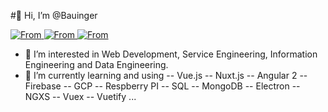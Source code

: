 #👋 Hi, I’m @Bauinger
<p>
  <a href="https://de.wikipedia.org/wiki/%C3%96sterreich" target="_blank">
    <img alt="From" src="https://img.shields.io/badge/FROM-Austria-red" />
  </a>
  <a href="https://www.jku.at/studium/studienarten/bachelordiplom/ba-wirtschaftsinformatik/" target="_blank">
    <img alt="From" src="https://img.shields.io/badge/STUDENT-Information%20Engineering-informational" />
  </a>
  <a href="https://www.ff-pantaleon.at" target="_blank">
    <img alt="From" src="https://img.shields.io/badge/Hobby%20-Firefighter-critical" />
  </a>
</p>

- 👀 I’m interested in Web Development, Service Engineering, Information Engineering and Data Engineering.
- 🌱 I’m currently learning and using
-- Vue.js
-- Nuxt.js
-- Angular 2
-- Firebase
-- GCP
-- Respberry PI
-- SQL
-- MongoDB
-- Electron
-- NGXS
-- Vuex
-- Vuetify
...
